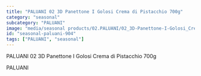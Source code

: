 ```yaml
---
title: "PALUANI 02 3D Panettone I Golosi Crema di Pistacchio 700g"
category: "seasonal"
subcategory: "PALUANI"
image: "media/seasonal products/02.PALUANI/02_3D-Panettone-I-Golosi_Crema-di-Pistacchio-700g.jpg"
id: "seasonal-paluani-904"
tags: ["PALUANI", "seasonal"]
---
```


PALUANI 02 3D Panettone I Golosi Crema di Pistacchio 700g

PALUANI
